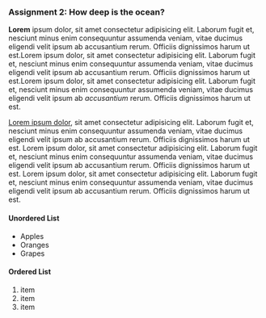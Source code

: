 ### Assignment 2: How deep is the ocean?

**Lorem** ipsum dolor, sit amet consectetur adipisicing elit. Laborum fugit et, nesciunt minus enim consequuntur assumenda veniam, vitae ducimus eligendi velit ipsum ab accusantium rerum. Officiis dignissimos harum ut est.Lorem ipsum dolor, sit amet consectetur adipisicing elit. Laborum fugit et, nesciunt minus enim consequuntur assumenda veniam, vitae ducimus eligendi velit ipsum ab accusantium rerum. Officiis dignissimos harum ut est.Lorem ipsum dolor, sit amet consectetur adipisicing elit. Laborum fugit et, nesciunt minus enim consequuntur assumenda veniam, vitae ducimus eligendi velit ipsum ab _accusantium_ rerum. Officiis dignissimos harum ut est.

[Lorem ipsum dolor](https://apple.com), sit amet consectetur adipisicing elit. Laborum fugit et, nesciunt minus enim consequuntur assumenda veniam, vitae ducimus eligendi velit ipsum ab accusantium rerum. Officiis dignissimos harum ut est.
Lorem ipsum dolor, sit amet consectetur adipisicing elit. Laborum fugit et, nesciunt minus enim consequuntur assumenda veniam, vitae ducimus eligendi velit ipsum ab accusantium rerum. Officiis dignissimos harum ut est.
Lorem ipsum dolor, sit amet consectetur adipisicing elit. Laborum fugit et, nesciunt minus enim consequuntur assumenda veniam, vitae ducimus eligendi velit ipsum ab accusantium rerum. Officiis dignissimos harum ut est.

#### Unordered List

-   Apples
-   Oranges
-   Grapes

#### Ordered List

1. item
2. item
3. item
